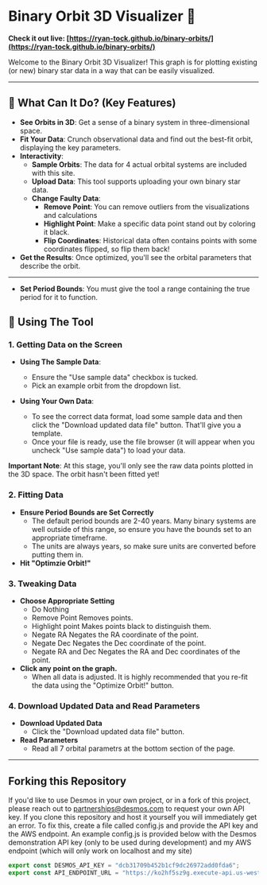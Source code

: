# Binary Orbit 3D Visualizer 🌌

**Check it out live: [https://ryan-tock.github.io/binary-orbits/](https://ryan-tock.github.io/binary-orbits/)**

Welcome to the Binary Orbit 3D Visualizer! This graph is for plotting existing (or new) binary star data in a way that can be easily visualized.

---

## 🌟 What Can It Do? (Key Features)

* **See Orbits in 3D**: Get a sense of a binary system in three-dimensional space.
* **Fit Your Data**: Crunch observational data and find out the best-fit orbit, displaying the key parameters.
* **Interactivity**:
    * **Sample Orbits**: The data for 4 actual orbital systems are included with this site.
    * **Upload Data**: This tool supports uploading your own binary star data.
    * **Change Faulty Data**:
        * **Remove Point**: You can remove outliers from the visualizations and calculations
        * **Highlight Point**: Make a specific data point stand out by coloring it black.
        * **Flip Coordinates**: Historical data often contains points with some coordinates flipped, so flip them back!
* **Get the Results**: Once optimized, you'll see the orbital parameters that describe the orbit.

---

* **Set Period Bounds**: You must give the tool a range containing the true period for it to function.
## 🚀 Using The Tool

### 1. Getting Data on the Screen

* **Using The Sample Data**:
    * Ensure the "Use sample data" checkbox is tucked.
    * Pick an example orbit from the dropdown list.

* **Using Your Own Data**:
    * To see the correct data format, load some sample data and then click the "Download updated data file" button. That'll give you a template.
    * Once your file is ready, use the file browser (it will appear when you uncheck "Use sample data") to load your data.

**Important Note**: At this stage, you'll only see the raw data points plotted in the 3D space. The orbit hasn't been fitted yet!

### 2. Fitting Data
* **Ensure Period Bounds are Set Correctly**
    * The default period bounds are 2-40 years. Many binary systems are well outside of this range, so ensure you have the bounds set to an appropriate timeframe.
    * The units are always years, so make sure units are converted before putting them in.
* **Hit "Optimzie Orbit!"**

### 3. Tweaking Data

* **Choose Appropriate Setting**
    * Do Nothing
    * Remove Point          Removes points.
    * Highlight point       Makes points black to distinguish them.
    * Negate RA             Negates the RA coordinate of the point.
    * Negate Dec            Negates the Dec coordinate of the point.
    * Negate RA and Dec     Negates the RA and Dec coordinates of the point.
* **Click any point on the graph.**
    * When all data is adjusted. It is highly recommended that you re-fit the data using the "Optimize Orbit!" button.

### 4. Download Updated Data and Read Parameters

* **Download Updated Data**
    * Click the "Download updated data file" button.
* **Read Parameters**
    * Read all 7 orbital parametrs at the bottom section of the page.

---

## Forking this Repository
If you'd like to use Desmos in your own project, or in a fork of this project, please reach out to partnerships@desmos.com to request your own API key.
If you clone this repository and host it yourself you will immediately get an error. To fix this, create a file called config.js and provide the API key and the AWS endpoint. An example config.js is provided below with the Desmos demonstration API key (only to be used during development) and my AWS endpoint (which will only work on localhost and my site)
```js
export const DESMOS_API_KEY = "dcb31709b452b1cf9dc26972add0fda6";
export const API_ENDPOINT_URL = "https://ko2hf5sz9g.execute-api.us-west-2.amazonaws.com/process";
```